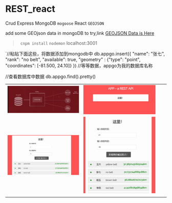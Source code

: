 # REST_react
 Crud Express MongoDB `mogoose` React `GEOJSON`
 
 add some GEOjson data in mongoDB to try,link [GEOJSON Data is Here][1]
 
> ` cnpm install`
> `nodemon`
> localhost:3001

`//粘贴下面这些，将数据添加到mongodb中
db.appgo.insert({
  "name": "张七",
  "rank": "no belt",
  "available": true,
  "geometry" : {"type": "point", "coordinates": [-81.500, 24.10]}
})
//等等数据，appgo为我的数据库名称

//查看数据库中数据
db.appgo.find().pretty()


|     |     |     |     |
| --- | --- | --- | --- |
|  ![enter description here][2]   |  ![enter description here][3]   | 
|   ![enter description here][4]  |  ![enter description here][5]   | 
|     |     |     |     |


  [1]: https://github.com/lmislm/REST_react/blob/master/data/data.txt
  [2]: https://github.com/lmislm/REST_react/blob/master/view-img/Snipaste_2018-02-14_18-19-21.png?raw=true
  [3]: https://github.com/lmislm/REST_react/blob/master/view-img/Snipaste_2018-02-14_18-32-10.png?raw=true
  [4]: https://github.com/lmislm/REST_react/blob/master/view-img/Snipaste_2018-02-14_22-30-49.png?raw=true
  [5]: https://github.com/lmislm/REST_react/blob/master/view-img/Snipaste_2018-02-14_22-31-26.png?raw=true
